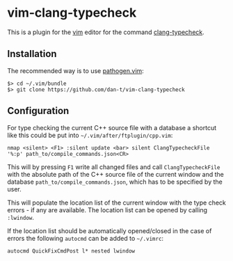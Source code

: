vim-clang-typecheck
===================

This is a plugin for the [vim](http://www.vim.org/) editor for the command [clang-typecheck](https://github.com/dan-t/clang-typecheck).

Installation
------------

The recommended way is to use [pathogen.vim](<https://github.com/tpope/vim-pathogen/>):

    $> cd ~/.vim/bundle
    $> git clone https://github.com/dan-t/vim-clang-typecheck

Configuration
-------------

For type checking the current C++ source file with a database a shortcut like this could be put into `~/.vim/after/ftplugin/cpp.vim`:

    nmap <silent> <F1> :silent update <bar> silent ClangTypecheckFile '%:p' path_to/compile_commands.json<CR>

This will by pressing `F1` write all changed files and call `ClangTypecheckFile` with the absolute path of the
C++ source file of the current window and the database `path_to/compile_commands.json`, which has to be specified
by the user.

This will populate the location list of the current window with the type check errors - if any are available.
The location list can be opened by calling `:lwindow`.

If the location list should be automatically opened/closed in the case of errors the following `autocmd`
can be added to `~/.vimrc`:

    autocmd QuickFixCmdPost l* nested lwindow

